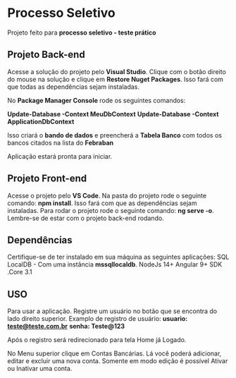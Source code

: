 # Processo Seletivo

Projeto feito para **processo seletivo - teste prático**

## Projeto Back-end

Acesse a solução do projeto pelo **Visual Studio**. Clique com o botão direito do mouse na solução e clique em **Restore Nuget Packages**. Isso fará com que todas as dependências sejam instaladas.

No **Package Manager Console** rode os seguintes comandos:

**Update-Database -Context MeuDbContext**
**Update-Database -Context ApplicationDbContext**

Isso criará o **bando de dados** e preencherá a **Tabela Banco** com todos os bancos citados na lista do **Febraban**

Aplicação estará pronta para iniciar.

## Projeto Front-end

Acesse o projeto pelo **VS Code**. Na pasta do projeto rode o seguinte comando: **npm install**. Isso fará com que as dependências sejam instaladas.
Para rodar o projeto rode o seguinte comando: **ng serve -o**. Lembre-se de estar com o projeto back-end rodando.

## Dependências

Certifique-se de ter instalado em sua máquina as seguintes aplicações:
SQL LocalDB - Com uma instância **mssqllocaldb**.
NodeJs 14+
Angular 9+
SDK .Core 3.1

## USO
Para usar a aplicação. Registre um usuário no botão que se encontra do lado direito superior.
Examplo de registro de usuário:
**usuario: teste@teste.com.br**
**senha: Teste@123**

Após o registro será redirecionado para tela Home já Logado.

No Menu superior clique em Contas Bancárias. Lá você poderá adicionar, editar e excluir uma nova conta.
Somente em modo edição é possível Ativar ou Inativar uma conta.
